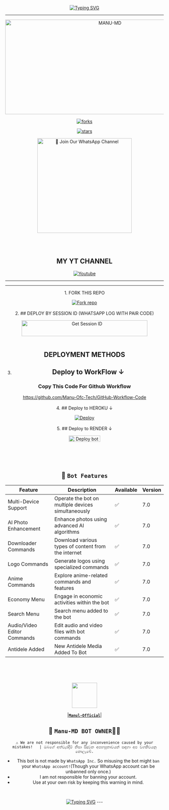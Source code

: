 <p align="center">
<a href="https://git.io/typing-svg"><img src="https://readme-typing-svg.demolab.com?font=EB+Garamond&weight=800&size=28&duration=4000&pause=1000&random=false&width=435&lines=WELCOME+TO+MANU-MD;MULTI-DEVICE+WHATSAPP+BOT;DEVELOPED+BY;MANUL+OFFICIAL." alt="Typing SVG" /></a>

 
  
<div align="center">
</p

<hr>

<hr>

<p align="center">
  <a href="https://youtu.be/@ManulOfficialTech">
    <img alt="MANU-MD" height="300" width="650" src="https://i.ibb.co/XZFdhy0/IMG-20250102-WA0065.jpg">

    

![forks](https://img.shields.io/github/forks/Heroanjana/Manu-XMD?label=Forks&style=social)

![stars](https://img.shields.io/github/stars/Heroanjana/Manu-XMD?style=social)




<a href="https://whatsapp.com/channel/0029VaN1XMn2ZjCsu9eZQP3R"><img src="https://img.shields.io/badge/%E2%9D%A4%EF%B8%8F%E2%80%8D%20Join%20Our%20WhatsApp%20Channel%F0%9F%91%A8%E2%80%8D%F0%9F%92%BB-green" alt="📎 Join Our WhatsApp Channel" width="300"></a>

<br>
<br>

## MY YT CHANNEL

[![Youtube](https://telegra.ph/file/eebe86c26e98ffeae39ea.jpg)](https://youtube.com/@ManulOfficialTech) 

</details>





<hr>

<hr>
1. FORK THIS REPO


<a href='https://github.com/Heroanjana/Manu-XMD/fork' target="_blank"><img alt='Fork repo' src='https://img.shields.io/badge/Fork This Repo-black?style=for-the-badge&logo=git&logoColor=white'/></a>
<br>
<br>
2. ## DEPLOY BY SESSION ID (WHATSAPP LOG WITH PAIR CODE)

<a href='https://manul-ofc-web-tau.vercel.app/' target="_blank"><img alt='Get Session ID' src='https://img.shields.io/badge/%F0%9F%9A%80%EF%B8%8F%E2%80%8D%20-%F0%9F%93%8B%20%20PAIR%20CODE%20WEB%F0%9F%91%A8%E2%80%8D%F0%9F%92%BB-blue' width="400" height="50" alt="Deploy bot"/></a>
<br>
<br>
## DEPLOYMENT METHODS

3. ## Deploy to WorkFlow ↓

### Copy This Code For Github Workflow 

https://github.com/Manu-Ofc-Tech/GitHub-Workflow-Code
<br>
<br>
4. ## Deploy to HEROKU ↓

[![Deploy](https://www.herokucdn.com/deploy/button.svg)](https://heroku.com/deploy?template=https://github.com/Heroanjana/Manu-XMD)
<br>
<br>
5. ## Deploy to RENDER ↓

<a href="https://dashboard.render.com/" target="blank"><img align="center" src="https://telegra.ph/file/c15e952f017c10e12f431.jpg" width="100" height="20" alt="Deploy bot"/></a>

<br>
<br>
<br>

   ## 🚀 `Bot Features`
| Feature                          | Description                                             | Available    | Version    |
| ---------------------------------| ------------------------------------------------------- | ------------ | ---------- |
| Multi-Device Support             | Operate the bot on multiple devices simultaneously     | ✅           | 7.0        |
| AI Photo Enhancement             | Enhance photos using advanced AI algorithms            | ✅           | 7.0        |
| Downloader Commands              | Download various types of content from the internet     | ✅           | 7.0        |
| Logo Commands                    | Generate logos using specialized commands               | ✅           | 7.0        |
| Anime Commands                   | Explore anime-related commands and features              | ✅           | 7.0        |
| Economy Menu                     | Engage in economic activities within the bot            | ✅           | 7.0        |
| Search Menu                    | Search menu added to the bot                 | ✅           | 7.0        |
| Audio/Video Editor Commands      | Edit audio and video files with bot commands            | ✅           | 7.0        |
| Antidele Added      | New Antidele Media Added To Bot            | ✅           | 7.0        |

<br> 
<br>
<br>

   <a href="https://github.com/manulofficial7/"><img src="https://telegra.ph/file/49e1bb852fe8292c2614a.jpg" width=80 height=80></a>   

|**[`Manul-Official`](https://github.com/manulofficial7)**|


## 👑 `Manu-MD BOT OWNER`👨‍💻 

`⚠️ We are not responsible for any inconvenience caused by your mistakes!   | ඔබගේ අත්වැරදීම් නිසා සිදුවන අපහසුතාවයන් සඳහා අප වගකිවයනු නොලැබේ.`

- This bot is not made by `WhatsApp Inc.` So misusing the bot might `ban` your `WhatsApp account!`(Though your WhatsApp account can be unbanned only once.)
- I am not responsible for banning your account.
- Use at your own risk by keeping this warning in mind.
 <br>
 </p>
    <p align="center">
<a href="https://git.io/typing-svg"><img src="https://readme-typing-svg.demolab.com?font=EB+Garamond&weight=800&size=28&duration=4000&pause=1000&random=false&width=435&lines=THANKS+ALL+USE+MY+BOT;Manu-MD" alt="Typing SVG" /></a>
---
